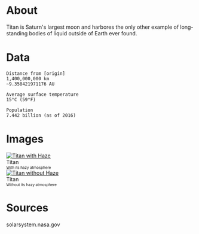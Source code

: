 <!-- TITLE: Titan -->
<!-- SUBTITLE: One of Saturn's 53 moons -->

# About
Titan is Saturn's largest moon and harbores the only other example of long-standing bodies of liquid outside of Earth ever found.


# Data
```text
Distance from [origin]
1,400,000,000 km
~9.358421971176 AU

Average surface temperature
15°C (59°F)

Population
7.442 billion (as of 2016)
```


# Images
<link rel="stylesheet" href="/uploads/css/core.css">

<div class="gallery">
	<a target="_blank" href="/uploads/moons/titan/titan-haze.jpg">
<img src="/uploads/moons/titan/titan-haze.jpg" alt="Titan with Haze"/>
</a>
	<div class="desc">Titan<br><font size="1">With its hazy atmosphere</font></div>
</div>

<div class="gallery">
	<a target="_blank" href="/uploads/moons/titan/titan_nohaze.png">
<img src="/uploads/moons/titan/titan_nohaze.png" alt="Titan without Haze"/>
</a>
	<div class="desc">Titan<br><font size="1">Without its hazy atmosphere</font></div>
</div>


# Sources
solarsystem.nasa.gov